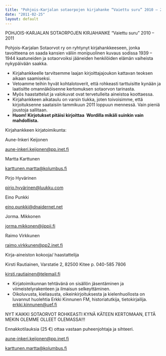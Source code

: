 ```yaml
---
title: "Pohjois-Karjalan sotaorpojen kirjahanke “Vaiettu suru” 2010 – 2011"
date: "2011-02-25"
layout: default
---
```


POHJOIS-KARJALAN SOTAORPOJEN KIRJAHANKE “Vaiettu suru” 2010 – 2011

Pohjois-Karjalan Sotaorvot ry on ryhtynyt kirjahankkeeseen, jonka tavoitteena on saada kansien väliin monipuolinen kuvaus sodissa 1939 – 1944 kaatuneiden ja sotaorvoiksi jääneiden henkilöiden elämän vaiheista nykypäivään saakka.

- Kirjahankkeelle tarvitsemme laajan kirjoittajajoukon kattavan teoksen aikaan saamiseksi.
- Vetoamme teihin hyvät kohtalotoverit, että rohkeasti tarttuisitte kynään ja laatisitte omannäköisenne kertomuksen sotaorvon tarinasta.
- Myös haastattelut ja valokuvat ovat tervetulleita aineistoa koottaessa.
- Kirjahankkeen aikataulu on varsin tiukka, joten toivoisimme, että kirjoituksenne saataisiin tammikuun 2011 loppuun mennessä. Vain pieniä joustoja sallitaan.
- **Huom! Kirjotukset pitäisi kirjoittaa  Wordilla mikäli suinkin vain mahdollista.**

Kirjahankkeen kirjatoimikunta:

Aune-Inkeri Keijonen

aune-inkeri.keijonen@pp.inet.fi

Martta Karttunen

karttunen.martta@kolumbus.fi

Pirjo Hyvärinen

pirjo.hyvärinen@luukku.com

Eino Punkki

eino.punkki@dnaidernet.net

Jorma. Mikkonen

jorma.mikkonen@jippii.fi

Raimo Virkkunen

raimo.virkkunen@pp2.inet.fi

Kirja-aineiston kokooja/ haastattelija

Kirsti Rautiainen, Varstatie 2, 82500 Kitee p. 040-585 7806

kirsti.rautiainen@telemail.fi

- Kirjatoimikunnan tehtävänä on sisällön jäsentäminen ja viimeistelyrakenteen ja ilmaisun selkeyttäminen.
- Oikoluvusta, kieliasusta, oikeinkirjoituksesta ja kielenhuollosta on luvannut huolehtia Erkki Kinnunen FM, historiatutkija, tietokirjailija. erkki.kinnunen@uef.fi

NYT KAIKKI SOTAORVOT ROHKEASTI KYNÄ KÄTEEN KERTOMAAN, ETTÄ MEKIN OLEMME OLLEET OLEMASSA!!!

Ennakkotilauksia (25 €) ottaa vastaan puheenjohtaja ja sihteeri.

aune-inkeri.keijonen@pp.inet.fi

karttunen.martta@kolumbus.fi
